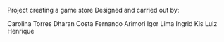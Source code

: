 Project creating a game store Designed and carried out by:

Carolina Torres
Dharan Costa
Fernando Arimori
Igor Lima
Ingrid Kis
Luiz Henrique


